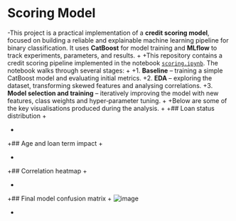 # Scoring Model
-This project is a practical implementation of a **credit scoring model**, focused on building a reliable and explainable machine learning pipeline for binary classification. It uses **CatBoost** for model training and **MLflow** to track experiments, parameters, and results.
+
+This repository contains a credit scoring pipeline implemented in the notebook [`scoring.ipynb`](notebooks/scoring.ipynb). The notebook walks through several stages:
+
+1. **Baseline** – training a simple CatBoost model and evaluating initial metrics.
+2. **EDA** – exploring the dataset, transforming skewed features and analysing correlations.
+3. **Model selection and training** – iteratively improving the model with new features, class weights and hyper‑parameter tuning.
+
+Below are some of the key visualisations produced during the analysis.
+
+## Loan status distribution
+

+
+## Age and loan term impact
+

+
+## Correlation heatmap
+

+
+## Final model confusion matrix
+
![image](https://github.com/user-attachments/assets/a6ca7234-6bc9-4528-9b61-046abba8337d)

+

